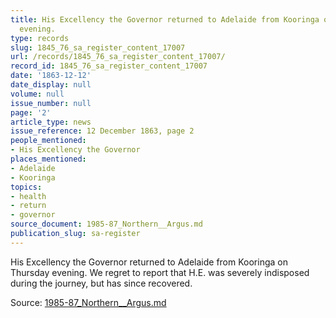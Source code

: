 ```yaml
---
title: His Excellency the Governor returned to Adelaide from Kooringa on Thursday
  evening.
type: records
slug: 1845_76_sa_register_content_17007
url: /records/1845_76_sa_register_content_17007/
record_id: 1845_76_sa_register_content_17007
date: '1863-12-12'
date_display: null
volume: null
issue_number: null
page: '2'
article_type: news
issue_reference: 12 December 1863, page 2
people_mentioned:
- His Excellency the Governor
places_mentioned:
- Adelaide
- Kooringa
topics:
- health
- return
- governor
source_document: 1985-87_Northern__Argus.md
publication_slug: sa-register
---
```


His Excellency the Governor returned to Adelaide from Kooringa on Thursday evening.  We regret to report that H.E. was severely indisposed during the journey, but has since recovered.

Source: [1985-87_Northern__Argus.md](/downloads/markdown/1985-87_Northern__Argus.md)
